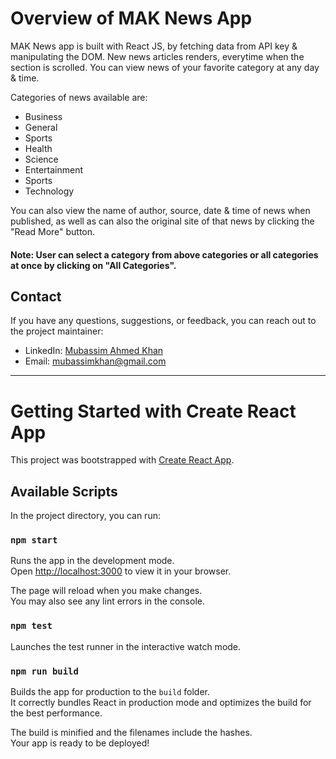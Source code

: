 # Overview of MAK News App

MAK News app is built with React JS, by fetching data from API key & manipulating the DOM. New news articles renders, everytime when the section is scrolled. You can view news of your favorite category at any day & time.

Categories of news available are:

- Business
- General
- Sports
- Health
- Science
- Entertainment
- Sports
- Technology

You can also view the name of author, source, date & time of news when published, as well as can also the original site of that news by clicking the "Read More" button.

#### Note: User can select a category from above categories or all categories at once by clicking on "All Categories".

## Contact

If you have any questions, suggestions, or feedback, you can reach out to the project maintainer:

- LinkedIn: [Mubassim Ahmed Khan](https://www.linkedin.com/in/mubassim-ahmed-khan/)
- Email: [mubassimkhan@gmail.com](mailto:mubassimkhan@gmail.com)

---

# Getting Started with Create React App

This project was bootstrapped with [Create React App](https://github.com/facebook/create-react-app).

## Available Scripts

In the project directory, you can run:

### `npm start`

Runs the app in the development mode.\
Open [http://localhost:3000](http://localhost:3000) to view it in your browser.

The page will reload when you make changes.\
You may also see any lint errors in the console.

### `npm test`

Launches the test runner in the interactive watch mode.

### `npm run build`

Builds the app for production to the `build` folder.\
It correctly bundles React in production mode and optimizes the build for the best performance.

The build is minified and the filenames include the hashes.\
Your app is ready to be deployed!

